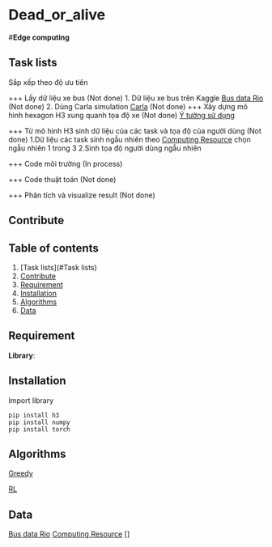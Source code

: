 # Dead_or_alive

#**Edge computing**
## Task lists

Sắp xếp theo độ ưu tiên

+++ Lấy dữ liệu xe bus (Not done)
    1. Dữ liệu xe bus trên Kaggle [Bus data Rio](kaggle.com/igorbalteiro/gps-data-from-rio-de-janeiro-buses) (Not done)
    2. Dùng Carla simulation [Carla](https://carla.readthedocs.io/en/latest/) (Not done)
+++ Xây dựng mô hình hexagon H3 xung quanh tọa độ xe (Not done)
    [Ý tưởng sử dụng](https://stackoverflow.com/questions/70251511/using-h3-to-get-the-closest-vehicles-to-a-geolocation)


+++ Từ mô hình H3 sinh dữ liệu của các task và tọa độ của người dùng (Not done)
    1.Dữ liệu các task sinh ngẫu nhiên theo [Computing Resource](https://www.mdpi.com/2079-9292/12/15/3223) chọn ngẫu nhiên 1 trong 3
    2.Sinh tọa độ người dùng ngẫu nhiên 

+++ Code môi trường (In process)

+++ Code thuật toán (Not done)

+++ Phân tích và visualize result (Not done)


 
 
## Contribute


## Table of contents
1. [Task lists](#Task lists)
2. [Contribute](#Contribute)
3. [Requirement](#Dependencies)
4. [Installation](#INSTALLATION)
5. [Algorithms](#QUICK-USE)
6. [Data ](#DATA)
## Requirement

**Library**: 
## Installation
Import library
```
pip install h3
pip install numpy
pip install torch
```
## Algorithms
[Greedy]()

[RL]()




## Data 
[Bus data Rio](kaggle.com/igorbalteiro/gps-data-from-rio-de-janeiro-buses)
[Computing Resource](https://www.mdpi.com/2079-9292/12/15/3223)
[]
